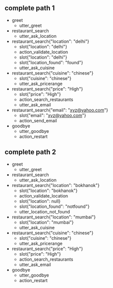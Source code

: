 ## complete path 1
* greet
    - utter_greet
* restaurant_search
    - utter_ask_location
* restaurant_search{"location": "delhi"}
    - slot{"location": "delhi"}
	- action_validate_location
	- slot{"location": "delhi"}
	- slot{"location_found": "found"}
    - utter_ask_cuisine
* restaurant_search{"cuisine": "chinese"}
    - slot{"cuisine": "chinese"}
	- utter_ask_pricerange
* restaurant_search{"price": "High"}
	- slot{"price": "High"}
	- action_search_restaurants
	- utter_ask_email
* restaurant_search{"email": "xyz@yahoo.com"}	
	- slot{"email": "xyz@yahoo.com"}
	- action_send_email
* goodbye
	- utter_goodbye
	- action_restart

## complete path 2
* greet
    - utter_greet
* restaurant_search
    - utter_ask_location
* restaurant_search{"location": "bokhanok"}
    - slot{"location": "bokhanok"}
	- action_validate_location
	- slot{"location": null}
	- slot{"location_found": "notfound"}
    - utter_location_not_found
* restaurant_search{"location": "mumbai"}
	- slot{"location": "mumbai"}
	- utter_ask_cuisine	
* restaurant_search{"cuisine": "chinese"}
    - slot{"cuisine": "chinese"}
	- utter_ask_pricerange
* restaurant_search{"price": "High"}
	- slot{"price": "High"}
	- action_search_restaurants
	- utter_ask_email
* goodbye
	- utter_goodbye
	- action_restart

